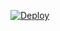 [![Deploy](https://button.deta.dev/1/svg)](https://go.deta.dev/deploy?repo=https://github.com/buatan/deta-poskita)